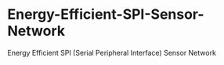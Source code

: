 # Energy-Efficient-SPI-Sensor-Network
Energy Efficient SPI (Serial Peripheral Interface) Sensor Network
